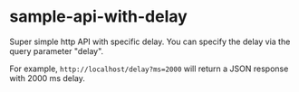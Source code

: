 # sample-api-with-delay

Super simple http API with specific delay. You can specify the delay via the query parameter "delay".

For example, `http://localhost/delay?ms=2000` will return a JSON response with 2000 ms delay.
